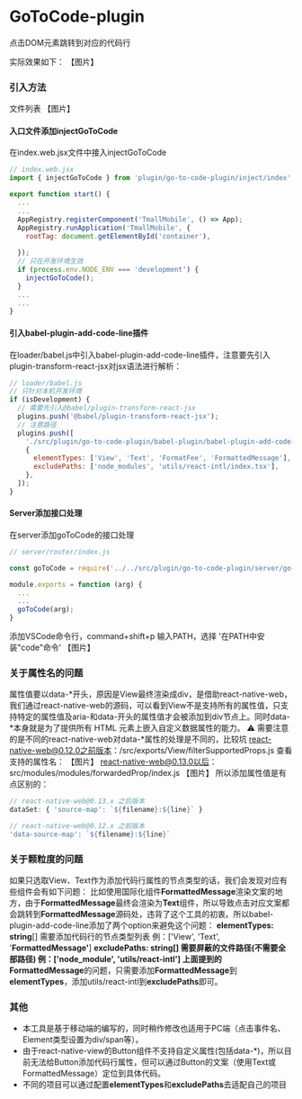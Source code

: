 # GoToCode-plugin
点击DOM元素跳转到对应的代码行

实际效果如下：
【图片】

### 引入方法
文件列表
【图片】

#### 入口文件添加injectGoToCode
在index.web.jsx文件中接入injectGoToCode
```javascript
// index.web.jsx
import { injectGoToCode } from 'plugin/go-to-code-plugin/inject/index';

export function start() {
  ...
  ...
  AppRegistry.registerComponent('TmallMobile', () => App);
  AppRegistry.runApplication('TmallMobile', {
    rootTag: document.getElementById('container'),
    
  });
  // 只在开发环境生效
  if (process.env.NODE_ENV === 'development') {
    injectGoToCode();
  }
  ...
  ...
}

```
#### 引入babel-plugin-add-code-line插件
在loader/babel.js中引入babel-plugin-add-code-line插件，注意要先引入plugin-transform-react-jsx对jsx语法进行解析：
```javascript
// loader/babel.js
// 只针对本机开发环境
if (isDevelopment) {
  // 需要先引入@babel/plugin-transform-react-jsx
  plugins.push('@babel/plugin-transform-react-jsx');
  // 注意路径
  plugins.push([
    './src/plugin/go-to-code-plugin/babel-plugin/babel-plugin-add-code-line.ts',
    {
      elementTypes: ['View', 'Text', 'FormatFee', 'FormattedMessage'],
      excludePaths: ['node_modules', 'utils/react-intl/index.tsx'],
    },
  ]);
}
```
#### Server添加接口处理
在server添加goToCode的接口处理
```javascript
// server/router/index.js

const goToCode = require('../../src/plugin/go-to-code-plugin/server/go-to-code');

module.exports = function (arg) {
  ...
  ...
  goToCode(arg);
}
```
添加VSCode命令行，command+shift+p 输入PATH，选择 '在PATH中安装"code"命令'
【图片】

### 关于属性名的问题
属性值要以data-*开头，原因是View最终渲染成div，是借助react-native-web，我们通过react-native-web的源码，可以看到View不是支持所有的属性值，只支持特定的属性值及aria-和data-开头的属性值才会被添加到div节点上。同时data-*本身就是为了提供所有 HTML 元素上嵌入自定义数据属性的能力。
⚠️  需要注意的是不同的react-native-web对data-*属性的处理是不同的，比较坑
react-native-web@0.12.0之前版本：/src/exports/View/filterSupportedProps.js 查看支持的属性名：
【图片】
react-native-web@0.13.0以后：src/modules/modules/forwardedProp/index.js
【图片】
所以添加属性值是有点区别的：
```javascript
// react-native-web@0.13.x 之后版本
dataSet: { 'source-map': `${filename}:${line}` }

// react-native-web@0.12.x 之前版本
'data-source-map': `${filename}:${line}`
```
### 关于颗粒度的问题
如果只选取View、Text作为添加代码行属性的节点类型的话，我们会发现对应有些组件会有如下问题：
比如使用国际化组件**FormattedMessage**渲染文案的地方，由于**FormattedMessage**最终会渲染为**Text**组件，所以导致点击对应文案都会跳转到**FormattedMessage**源码处，违背了这个工具的初衷。所以babel-plugin-add-code-line添加了两个option来避免这个问题：
**elementTypes: string**[]   需要添加代码行的节点类型列表 例：['View', 'Text', '**FormattedMessage'**]
**excludePaths: string[]     **需要屏蔽的文件路径(不需要全部路径)  例：['node_module', 'utils/react-intl']
上面提到的**FormattedMessage**的问题，只需要添加**FormattedMessage**到**elementTypes**，添加utils/react-intl到**excludePaths**即可。

### 其他

- 本工具是基于移动端的编写的，同时稍作修改也适用于PC端（点击事件名、Element类型设置为div/span等）。
- 由于react-native-view的Button组件不支持自定义属性(包括data-*)，所以目前无法给Button添加代码行属性，但可以通过Button的文案（使用Text或FormattedMessage）定位到具体代码。
- 不同的项目可以通过配置**elementTypes**和**excludePaths**去适配自己的项目

